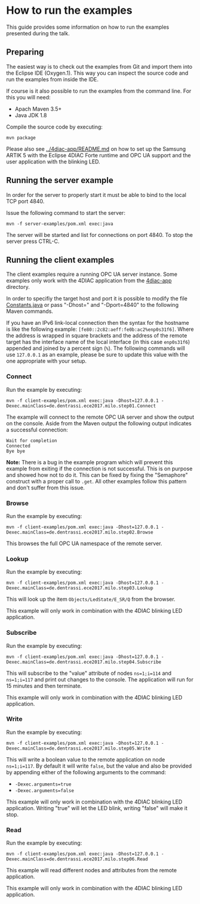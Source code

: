 # How to run the examples

This guide provides some information on how to run the examples presented during the talk.

## Preparing

The easiest way is to check out the examples from Git and import them into the Eclipse IDE (Oxygen.1). This way
you can inspect the source code and run the examples from inside the IDE.

If course is it also possible to run the examples from the command line. For this you will need:

* Apach Maven 3.5+
* Java JDK 1.8

Compile the source code by executing:

    mvn package

Please also see [../4diac-app/README.md](../4diac-app/README.md) on how to set up the Samsung ARTIK 5
with the Eclipse 4DIAC Forte runtime and OPC UA support and the user application with the blinking LED. 

## Running the server example

In order for the server to properly start it must be able to bind to the
local TCP port 4840.

Issue the following command to start the server:

    mvn -f server-examples/pom.xml exec:java

The server will be started and list for connections on port 4840. To stop
the server press CTRL-C.

## Running the client examples

The client examples require a running OPC UA server instance. Some examples only
work with the 4DIAC application from the [4diac-app](4diac-app) directory.

In order to specifiy the target host and port it is possible to modify the file
[Constants.java](client-examples/src/main/java/de/dentrassi/ece2017/milo/Constants.java "title")
or pass "-Dhost=<my-host>" and "-Dport=4840" to the following Maven commands.

If you have an IPv6 link-local connection then the syntax for the hostname is like the
following example: `[fe80::2c82:aeff:fe0b:ac2%enp0s31f6]`. Where the address is wrapped in
square brackets and the address of the remote target has the interface name of the local interface
(in this case `enp0s31f6`) appended and joined by a percent sign (`%`). The following commands
will use `127.0.0.1` as an example, please be sure to update this value with the one appropriate
with your setup.

### Connect

Run the example by executing:

    mvn -f client-examples/pom.xml exec:java -Dhost=127.0.0.1 -Dexec.mainClass=de.dentrassi.ece2017.milo.step01.Connect

The example will connect to the remote OPC UA server and show the output on the console. Aside from the
Maven output the following output indicates a successful connection:

    Wait for completion
    Connected
    Bye bye

**Note:** There is a bug in the example program which will prevent this example from exiting if the connection
is not successful. This is on purpose and showed how not to do it. This can be fixed by fixing the "Semaphore"
construct with a proper call to `.get`. All other examples follow this pattern and don't suffer from this issue. 

### Browse

Run the example by executing:

    mvn -f client-examples/pom.xml exec:java -Dhost=127.0.0.1 -Dexec.mainClass=de.dentrassi.ece2017.milo.step02.Browse

This browses the full OPC UA namespace of the remote server.

### Lookup

Run the example by executing:

    mvn -f client-examples/pom.xml exec:java -Dhost=127.0.0.1 -Dexec.mainClass=de.dentrassi.ece2017.milo.step03.Lookup

This will look up the item `Objects/LedState/E_SR/Q` from the browser.

This example will only work in combination with the 4DIAC blinking LED application.

### Subscribe

Run the example by executing:

    mvn -f client-examples/pom.xml exec:java -Dhost=127.0.0.1 -Dexec.mainClass=de.dentrassi.ece2017.milo.step04.Subscribe

This will subscribe to the "value" attribute of nodes `ns=1;i=114` and `ns=1;i=117` and print out changes to the console. The
application will run for 15 minutes and then terminate.

This example will only work in combination with the 4DIAC blinking LED application.

### Write

Run the example by executing:

    mvn -f client-examples/pom.xml exec:java -Dhost=127.0.0.1 -Dexec.mainClass=de.dentrassi.ece2017.milo.step05.Write

This will write a boolean value to the remote application on node `ns=1;i=117`. By default it will write `false`, but the value
and also be provided by appending either of the following arguments to the command:

* `-Dexec.arguments=true`
* `-Dexec.arguments=false`

This example will only work in combination with the 4DIAC blinking LED application. Writing "true" will let the LED blink,
writing "false" will make it stop.

### Read

Run the example by executing:

    mvn -f client-examples/pom.xml exec:java -Dhost=127.0.0.1 -Dexec.mainClass=de.dentrassi.ece2017.milo.step06.Read

This example will read different nodes and attributes from the remote application.

This example will only work in combination with the 4DIAC blinking LED application.


